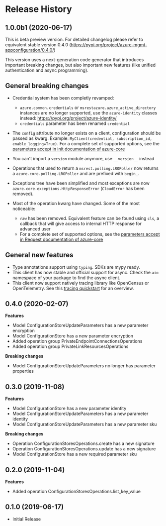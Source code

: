 # Release History

## 1.0.0b1 (2020-06-17)

This is beta preview version.
For detailed changelog please refer to equivalent stable version 0.4.0 (https://pypi.org/project/azure-mgmt-appconfiguration/0.4.0/)

This version uses a next-generation code generator that introduces important breaking changes, but also important new features (like unified authentication and async programming).

## General breaking changes

- Credential system has been completly revamped:

  - `azure.common.credentials` or `msrestazure.azure_active_directory` instances are no longer supported, use the `azure-identity` classes instead: https://pypi.org/project/azure-identity/
  - `credentials` parameter has been renamed `credential`

- The `config` attribute no longer exists on a client, configuration should be passed as kwarg. Example: `MyClient(credential, subscription_id, enable_logging=True)`. For a complete set of
  supported options, see the [parameters accept in init documentation of azure-core](https://github.com/Azure/azure-sdk-for-python/blob/master/sdk/core/azure-core/CLIENT_LIBRARY_DEVELOPER.md#available-policies)
- You can't import a `version` module anymore, use `__version__` instead
- Operations that used to return a `msrest.polling.LROPoller` now returns a `azure.core.polling.LROPoller` and are prefixed with `begin_`.
- Exceptions tree have been simplified and most exceptions are now `azure.core.exceptions.HttpResponseError` (`CloudError` has been removed).
- Most of the operation kwarg have changed. Some of the most noticeable:

  - `raw` has been removed. Equivalent feature can be found using `cls`, a callback that will give access to internal HTTP response for advanced user
  - For a complete set of
  supported options, see the [parameters accept in Request documentation of azure-core](https://github.com/Azure/azure-sdk-for-python/blob/master/sdk/core/azure-core/CLIENT_LIBRARY_DEVELOPER.md#available-policies)

## General new features

- Type annotations support using `typing`. SDKs are mypy ready.
- This client has now stable and official support for async. Check the `aio` namespace of your package to find the async client.
- This client now support natively tracing library like OpenCensus or OpenTelemetry. See this [tracing quickstart](https://github.com/Azure/azure-sdk-for-python/tree/master/sdk/core/azure-core-tracing-opentelemetry) for an overview.

## 0.4.0 (2020-02-07)

**Features**

- Model ConfigurationStoreUpdateParameters has a new parameter encryption
- Model ConfigurationStore has a new parameter encryption
- Added operation group PrivateEndpointConnectionsOperations
- Added operation group PrivateLinkResourcesOperations

**Breaking changes**

- Model ConfigurationStoreUpdateParameters no longer has parameter properties

## 0.3.0 (2019-11-08)

**Features**

  - Model ConfigurationStore has a new parameter identity
  - Model ConfigurationStoreUpdateParameters has a new parameter
    identity
  - Model ConfigurationStoreUpdateParameters has a new parameter sku

**Breaking changes**

  - Operation ConfigurationStoresOperations.create has a new signature
  - Operation ConfigurationStoresOperations.update has a new signature
  - Model ConfigurationStore has a new required parameter sku

## 0.2.0 (2019-11-04)

**Features**

  - Added operation ConfigurationStoresOperations.list_key_value

## 0.1.0 (2019-06-17)

  - Initial Release
